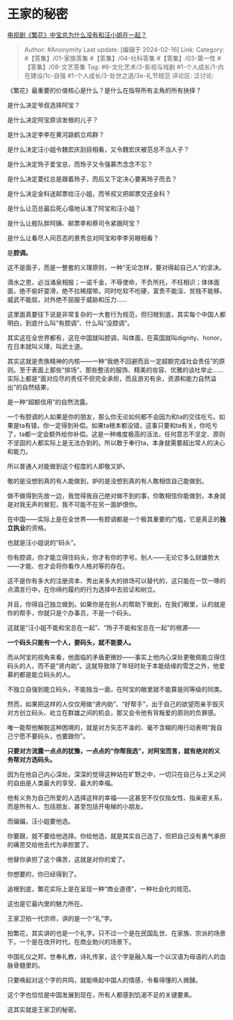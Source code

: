 # 王家的秘密
[电视剧《繁花》中宝总为什么没有和汪小姐在一起？](https://www.zhihu.com/question/637599975/answer/3395867118)

> Author: #Anonymity
> Last update: [编辑于 2024-02-16]
> Link:
> Category: #【答集】/01-家族答集 #【答集】/04-社科答集 #【答集】/03-第一性 #【答集】/08-文艺答集
> Tag: #6-文化艺术/3-影视与戏剧 #1-个人成长/1-内在建设/1c-自强  #1-个人成长/3-处世之道/3e-礼节规范
> 评论区:
> 泛讨论:

《繁花》最重要的价值核心是什么？是什么在指导所有主角的所有抉择？

是什么决定爷叔选择阿宝？

是什么决定阿宝原谅发根的儿子？

是什么决定李李在黄河路鹤立鸡群？

是什么决定汪小姐令魏宏庆刮目相看，又令魏宏庆被范总不当人子？

是什么决定玲子爱宝总，而玲子又令强慕杰念念不忘？

是什么决定菱红总是跟着玲子，而后又下定决心要离玲子而去？

是什么决定金科送邮票给汪小姐，而爷叔又把邮票交还金科？

是什么让范总最后死心塌地认准了阿宝和汪小姐？

是什么让舰队胖阿姨、邮票李和蔡司令紧跟阿宝？

是什么让看尽人间百态的景秀总对阿宝和李李另眼相看？

是**腔调。**

这不是面子，而是一整套的义理原则，一种“无论怎样，要对得起自己人”的坚决。

滴水之恩，必当涌泉相报；一诺千金，不辱使命，不负所托，不枉相识；体体面面，绝不偷奸耍滑，绝不拉稀摆带。同时吃软不吃硬，富贵不能淫、贫贱不能移、威武不能屈，对外绝不屈服于威胁和压力……

这里面真要往下说是非常复杂的一大套行为规范，但归根到底，其实每个中国人都明白，到底什么叫“有腔调”、什么叫“没腔调”。

其实这在全世界都有，这在中国就叫腔调，叫体面，在英国就叫dignity、honor，在日本就叫义理，叫武士道。

其实这就是贵族精神的内核——一种“我绝不回避而且一定超额完成社会责任”的原则。至于表面上那些“排场”、那些整洁的服饰、精美的妆容、优雅的谈吐举止……实际上都是“面对应尽的责任不但完全承担，而且游刃有余，资源和能力自然溢出”的自然结果，

是一种“超额信用”的自然流露。

一个有腔调的人如果是你的朋友，那么你无论如何都不会因为和ta的交往吃亏。如果是ta有错，你一定得到补偿。如果ta根本都没错，这事只要和ta有关，你吃亏了，ta都一定会额外给你补偿。这是一种难度极高的活法，任何意志不坚定、原则不坚固的人都实际上是无法办到的。所以敢于奉行ta，本身就需要超出常人的决心和能力。

所以普通人对能做到这个程度的人即敬又妒。

敬的是没想到真的有人能做到，妒的是没想到真的有人敢相信自己能做到。

做不做得到先放一边，我觉得我自己绝对做不到的事，你敢相信你能做到，本身就是对我无声的冒犯，我不可能不在另一面妒恨你。

在中国——实际上是在全世界——有腔调都是一个极其重要的门槛，它是真正的**独立执业**的资格。

也就是汪小姐说的“码头”。

你有腔调，你才能立得住码头，你才有你的字号。别人——无论它多么财雄势大——才能、也才会将你看作人格对等的存在。

这不是你有多大的注册资本、秀出来多大的排场可以替代的，这只能在一饮一啄的点滴言行中，在你缔约履约的行为选择中去验证和树立。

并且，你得自己独立做到。如果你是在别人的帮助下做到，在我们眼里，认的就是你的帮手，你就只是个办事员，不是一个码头。

这就是“汪小姐不能和宝总在一起”、“玲子不能和宝总在一起”的根源——

**一个码头只能有一个人，要码头，就不能要人。**

而从阿宝的视角来看，他面临的矛盾更微妙——事实上他内心深处更敬佩能立得住码头的人，而不是“贤内助”。这就导致除了年轻时处于本能结缘的雪芝之外，他爱慕的都是能立码头的人。

不独立自强到能立码头，不能独当一面，在阿宝的眼里就不能算是同等级的同类。

然而，如果把这样的人仅仅用做“贤内助”、“好帮手”，出于自己的欲望而亲手毁灭对方创立码头、屹立在群雄之间的机会，那又会令他有背叛爱的原则的负罪感。

唯一能帮他解脱这种困境的，就是对方矢志不渝的、毫不含糊的用行动表明“我自己宁愿不要码头，也要跟你”。

**只要对方流露一点点的犹豫，一点点的“你帮我选”，对阿宝而言，就有绝对的义务帮对方选码头。**

因为在他自己内心深处，深深的觉得这种站在旷野之中，一切只在自己与上天之间的自由是人类最大的享受、最大的幸福。

他有义务为自己所爱的人选择这样的幸福——这甚至不仅仅指女性、指亲密关系，而是所有人、包括朋友、甚至包括开电梯的小朋友。

而偏偏，汪小姐要他选。

你要跟，就不要给他选择。你给他选，就是其实自己选了，但把自己没有勇气承担的痛苦交给他去代为承担罢了。

他替你承担了这个痛苦，这就是对你的爱了。

你想要的，你已经得到了。

追根到底，繁花实际上是在呈现一种“商业道德”，一种社会化的规范。

这也是它最内里的魅力所在。

王家卫拍一代宗师，讲的是一个“礼”字。

拍繁花，其实讲的也是一个礼字。只不过一个是在民国乱世、在家族、宗派的场景下，一个是在改开时代，在商业勃兴的场景下。

中国礼仪之邦，世奉礼教，诗礼传家，这个字是融入每一个以汉语为母语的人的血脉骨髓里的。

只要唤起对这个字的共鸣，就能唤起中国人的情感，令看得懂的人微醺。

这个字也恰恰是中国发展到现在，所有人都感到饥渴不足的关键要素。

这其实就是王家卫的秘密。

